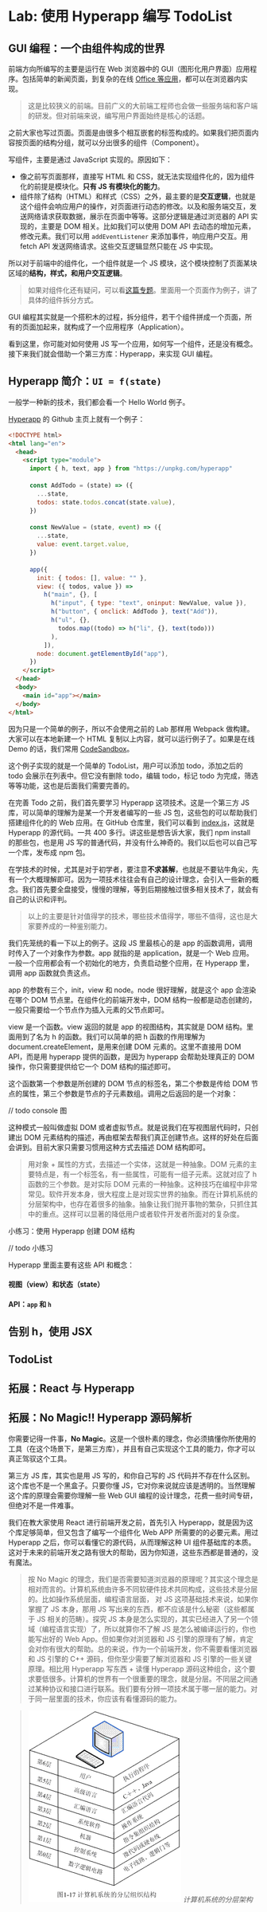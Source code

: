 # Lab: 使用 Hyperapp 编写 TodoList


## GUI 编程：一个由组件构成的世界


前端方向所编写的主要是运行在 Web 浏览器中的 GUI（图形化用户界面）应用程序。包括简单的新闻页面，到复杂的在线 [Office 等应用](https://shimo.im/)，都可以在浏览器内实现。

> 这是比较狭义的前端。目前广义的大前端工程师也会做一些服务端和客户端的研发。但对前端来说，编写用户界面始终是核心的话题。

之前大家也写过页面。页面是由很多个相互嵌套的标签构成的。如果我们把页面内容按页面的结构分组，就可以分出很多的组件（Component）。

写组件，主要是通过 JavaScript 实现的。原因如下：

+ 像之前写页面那样，直接写 HTML 和 CSS，就无法实现组件化的，因为组件化的前提是模块化。**只有 JS 有模块化的能力**。
+ 组件除了结构（HTML）和样式（CSS）之外，最主要的是**交互逻辑**，也就是这个组件会响应用户的操作，对页面进行动态的修改。以及和服务端交互，发送网络请求获取数据，展示在页面中等等。这部分逻辑是通过浏览器的 API 实现的，主要是 DOM 相关。比如我们可以使用 DOM API 去动态的增加元素，修改元素。我们可以用 `addEventListener` 来添加事件，响应用户交互。用 fetch API 发送网络请求。这些交互逻辑显然只能在 JS 中实现。

所以对于前端中的组件化，一个组件就是一个 JS 模块，这个模块控制了页面某块区域的**结构，样式，和用户交互逻辑**。

> 如果对组件化还有疑问，可以看[这篇专题](/101/fe/component.html)。里面用一个页面作为例子，讲了具体的组件拆分方式。

GUI 编程其实就是一个搭积木的过程，拆分组件，若干个组件拼成一个页面，所有的页面加起来，就构成了一个应用程序（Application）。

看到这里，你可能对如何使用 JS 写一个应用，如何写一个组件，还是没有概念。接下来我们就会借助一个第三方库：Hyperapp，来实现 GUI 编程。



## Hyperapp 简介：`UI = f(state)`

一般学一种新的技术，我们都会看一个 Hello World 例子。

[Hyperapp](https://github.com/jorgebucaran/hyperapp) 的 Github 主页上就有一个例子：

```html
<!DOCTYPE html>
<html lang="en">
  <head>
    <script type="module">
      import { h, text, app } from "https://unpkg.com/hyperapp"

      const AddTodo = (state) => ({
        ...state,
        todos: state.todos.concat(state.value),
      })

      const NewValue = (state, event) => ({
        ...state,
        value: event.target.value,
      })

      app({
        init: { todos: [], value: "" },
        view: ({ todos, value }) =>
          h("main", {}, [
            h("input", { type: "text", oninput: NewValue, value }),
            h("button", { onclick: AddTodo }, text("Add")),
            h("ul", {},
              todos.map((todo) => h("li", {}, text(todo)))
            ),
          ]),
        node: document.getElementById("app"),
      })
    </script>
  </head>
  <body>
    <main id="app"></main>
  </body>
</html>
```

因为只是一个简单的例子，所以不会使用之前的 Lab 那样用 Webpack 做构建。大家可以在本地新建一个 HTML 复制以上内容，就可以运行例子了。如果是在线 Demo 的话，我们常用 [CodeSandbox](https://codesandbox.io/)。

这个例子实现的就是一个简单的 TodoList，用户可以添加 todo，添加之后的 todo 会展示在列表中。但它没有删除 todo，编辑 todo，标记 todo 为完成，筛选等等功能，这也是后面我们需要完善的。

在完善 Todo 之前，我们首先要学习 Hyperapp 这项技术。这是一个第三方 JS 库，可以简单的理解为是某一个开发者编写的一些 JS 包，这些包的可以帮助我们搭建组件化的的 Web 应用。在 GitHub 仓库里，我们可以看到 [index.js](https://github.com/jorgebucaran/hyperapp/blob/main/index.js)，这就是 Hyperapp 的源代码。一共 400 多行。讲这些是想告诉大家，我们 npm install 的那些包，也是用 JS 写的普通代码，并没有什么神奇的。我们以后也可以自己写一个库，发布成 npm 包。

在学技术的时候，尤其是对于初学者，要注意**不求甚解**，也就是不要钻牛角尖，先有一个大概理解即可。因为一项技术往往会有自己的设计理念，会引入一些新的概念。我们首先要全盘接受，慢慢的理解，等到后期接触过很多相关技术了，就会有自己的认识和评判。

> 以上的主要是针对值得学的技术，哪些技术值得学，哪些不值得，这也是大家要养成的一种鉴别能力。

我们先笼统的看一下以上的例子。这段 JS 里最核心的是 app 的函数调用，调用时传入了一个对象作为参数。app 就指的是 application，就是一个 Web 应用。一般一个应用都会有一个初始化的地方，负责启动整个应用，在 Hyperapp 里，调用 app 函数就负责这点。

app 的参数有三个，init，view 和 node。node 很好理解，就是这个 app 会渲染在哪个 DOM 节点里。在组件化的前端开发中，DOM 结构一般都是动态创建的，一般只需要给一个节点作为插入元素的父节点即可。

view 是一个函数。view 返回的就是 app 的视图结构，其实就是 DOM 结构。里面用到了名为 h 的函数。我们可以简单的把 h 函数的作用理解为 document.createElement，是用来创建 DOM 元素的。这里不直接用 DOM API，而是用 hyperapp 提供的函数，是因为 hyperapp 会帮助处理真正的 DOM 操作，你只需要提供给它一个 DOM 结构的描述即可。

这个函数第一个参数是所创建的 DOM 节点的标签名，第二个参数是传给 DOM 节点的属性，第三个参数是节点的子元素数组。调用之后返回的是一个对象：

// todo console 图

这种模式一般叫做虚拟 DOM 或者虚拟节点。就是说我们在写视图层代码时，只创建出 DOM 元素结构的描述，再由框架去帮我们真正创建节点。这样的好处在后面会讲到。目前大家只需要习惯用这种方式去描述 DOM 结构即可。

> 用对象 + 属性的方式，去描述一个实体，这就是一种抽象。DOM 元素的主要特点是，有一个标签名，有一些属性，可能有一组子元素。这就对应了 h 函数的三个参数。是对实际 DOM 元素的一种抽象。这种技巧在编程中非常常见。软件开发本身，很大程度上是对现实世界的抽象。而在计算机系统的分层架构中，也存在着很多的抽象。抽象让我们抛开事物的繁杂，只抓住其中的重点。这样可以显著的降低用户或者软件开发者所面对的复杂度。

小练习：使用 Hyperapp 创建 DOM 结构

// todo 小练习


Hyperapp 里面主要有这些 API 和概念：

#### 视图（view）和状态（state）

#### API：`app` 和 `h`



## 告别 h，使用 JSX


## TodoList





## 拓展：React 与 Hyperapp



## 拓展：No Magic!! Hyperapp 源码解析


你需要记得一件事，**No Magic**。这是一个很朴素的理念，你必须搞懂你所使用的工具（在这个场景下，是第三方库），并且有自己实现这个工具的能力，你才可以真正驾驭这个工具。

第三方 JS 库，其实也是用 JS 写的，和你自己写的 JS 代码并不存在什么区别。这个库也不是一个黑盒子。只要你懂 JS，它对你来说就应该是透明的。当然理解这个库的原理会需要你理解一些 Web GUI 编程的设计理念，花费一些时间专研，但绝对不是一件难事。

我们在教大家使用 React 进行前端开发之前，首先引入 Hyperapp，就是因为这个库足够简单，但又包含了编写一个组件化 Web APP 所需要的的必要元素。用过 Hyperapp 之后，你可以看懂它的源代码，从而理解这种 UI 组件基础库的本质。这对于未来的前端开发之路有很大的帮助，因为你知道，这些东西都是普通的，没有魔法。


> 按 No Magic 的理念，我们是否需要知道浏览器的原理呢？其实这个理念是相对而言的。计算机系统由许多不同软硬件技术共同构成，这些技术是分层的。比如操作系统层面，编程语言层面，
对 JS 这项基础技术来说，如果你掌握了 JS 本身，那用 JS 写出来的东西，都不应该是什么秘密（这些都属于 JS 相关的范畴）。探究 JS 本身是怎么实现的，其实已经进入了另一个领域（编程语言实现）了，所以就算你不了解 JS 是怎么被编译运行的，你也能写出好的 Web App。但如果你对浏览器和 JS 引擎的原理有了解，肯定会对你有很大的帮助。总的来说，作为一个前端开发，你不需要看懂浏览器和 JS 引擎的 C++ 源码，但你至少需要了解浏览器和 JS 引擎的一些关键原理。相比用 Hyperapp 写东西 + 读懂 Hyperapp 源码这种组合，这个要求要低很多。计算机的世界有一个很重要的理念，就是分层。不同层之间通过某种协议和接口进行联系。我们要有分辨一项技术属于哪一层的能力。对于同一层里面的技术，你应该有看懂源码的能力。

>![layered](./img/component/layerer.jpg)
> *计算机系统的分层架构*